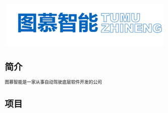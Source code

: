 <p align="center"> <img alt="Logo" src="https://github.com/tumuzhineng/.github/blob/main/profile/logo1.png", width = "600";></p>

# 简介

图慕智能是一家从事自动驾驶底层软件开发的公司

# 项目

